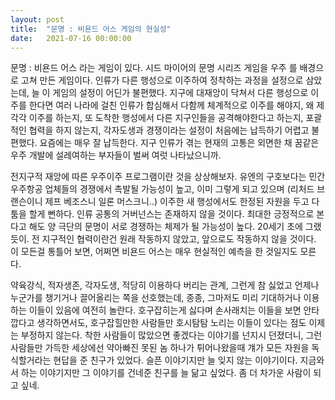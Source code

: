 ```yaml
---
layout: post
title:  "문명 : 비욘드 어스 게임의 현실성"
date:   2021-07-16 00:00:00
---
```


문명 : 비욘드 어스 라는 게임이 있다. 시드 마이어의 문명 시리즈 게임을 우주 를 배경으로 고쳐 만든 게임이다. 인류가 다른 행성으로 이주하여 정착하는 과정을 설정으로 삼았는데, 늘 이 게임의 설정이 어딘가 불편했다. 지구에 대재앙이 닥쳐서 다른 행성으로 이주를 한다면 여러 나라에 걸친 인류가 합심해서 다함께 체계적으로 이주를 해야지, 왜 제각각 이주를 하는지, 또 도착한 행성에서 다른 지구인들을 공격해야한다고 하는지, 포괄적인 협력을 하지 않는지, 각자도생과 경쟁이라는 설정이 처음에는 납득하기 어렵고 불편했다. 요즘에는 매우 잘 납득한다. 지구 인류가 겪는 현재의 고통은 외면한 채 꿈같은 우주 개발에 설레여하는 부자들이 벌써 여럿 나타났으니까.

전지구적 재앙에 따른 우주이주 프로그램이란 것을 상상해보자. 유엔의 구호보다는 민간 우주항공 업체들의 경쟁에서 촉발될 가능성이 높고, 이미 그렇게 되고 있으며 (리처드 브랜슨이니 제프 베조스니 일론 머스크니..) 이주한 새 행성에서도 한정된 자원을 두고 다툼을 할게 뻔하다. 인류 공통의 거버넌스는 존재하지 않을 것이다. 최대한 긍정적으로 본다고 해도 양 극단의 문명이 서로 경쟁하는 체제가 될 가능성이 높다. 20세기 초에 그랬듯이. 전 지구적인 협력이란건 원래 작동하지 않았고, 앞으로도 작동하지 않을 것이다. 이 모든걸 통틀어 보면, 어쩌면 비욘드 어스는 매우 현실적인 예측을 한 것일지도 모른다.

약육강식, 적자생존, 각자도생, 적당히 이용하다 버리는 관계, 그런게 참 싫었고 언제나 누군가를 챙기거나 끌어올리는 쪽을 선호했는데, 종종, 그마저도 미리 기대하거나 이용하는 이들이 있음에 여전히 놀란다. 호구잡히는게 싫다며 손사래치는 이들을 보면 안타깝다고 생각하면서도, 호구잡힐만한 사람들만 호시탐탐 노리는 이들이 있다는 점도 이제는 부정하지 않는다. 착한 사람들이 많았으면 좋겠다는 이야기를 넌지시 던졌더니, 그런 사람들만 가득한 세상에선 약아빠진 못된 놈 하나가 튀어나왔을때 걔가 모든 자원을 독식할거라는 현답을 준 친구가 있었다. 슬픈 이야기지만 늘 잊지 않는 이야기이다. 지금와서 하는 이야기지만 그 이야기를 건네준 친구를 늘 닮고 싶었다. 좀 더 차가운 사람이 되고 싶네.

